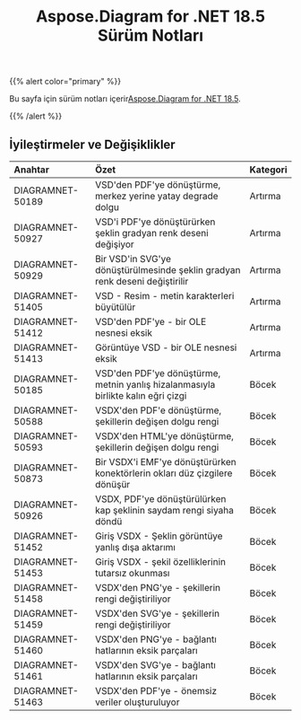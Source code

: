 ﻿---
title: Aspose.Diagram for .NET 18.5 Sürüm Notları
type: docs
weight: 80
url: /tr/net/aspose-diagram-for-net-18-5-release-notes/
---
{{% alert color="primary" %}} 

 Bu sayfa için sürüm notları içerir[Aspose.Diagram for .NET 18.5](https://www.nuget.org/packages/Aspose.Diagram/18.5.0).

{{% /alert %}} 
## **İyileştirmeler ve Değişiklikler**

|**Anahtar**|**Özet**|**Kategori**|
|:- |:- |:- |
|DIAGRAMNET-50189|VSD'den PDF'ye dönüştürme, merkez yerine yatay degrade dolgu|Artırma|
|DIAGRAMNET-50927|VSD'i PDF'ye dönüştürürken şeklin gradyan renk deseni değişiyor|Artırma|
|DIAGRAMNET-50929|Bir VSD'in SVG'ye dönüştürülmesinde şeklin gradyan renk deseni değiştirilir|Artırma|
|DIAGRAMNET-51405|VSD - Resim - metin karakterleri büyütülür|Artırma|
|DIAGRAMNET-51412|VSD'den PDF'ye - bir OLE nesnesi eksik|Artırma|
|DIAGRAMNET-51413|Görüntüye VSD - bir OLE nesnesi eksik|Artırma|
|DIAGRAMNET-50185 |VSD'den PDF'ye dönüştürme, metnin yanlış hizalanmasıyla birlikte kalın eğri çizgi|Böcek|
|DIAGRAMNET-50588|VSDX'den PDF'e dönüştürme, şekillerin değişen dolgu rengi|Böcek|
|DIAGRAMNET-50593|VSDX'den HTML'ye dönüştürme, şekillerin değişen dolgu rengi|Böcek|
|DIAGRAMNET-50873|Bir VSDX'i EMF'ye dönüştürürken konektörlerin okları düz çizgilere dönüşür|Böcek|
|DIAGRAMNET-50926|VSDX, PDF'ye dönüştürülürken kap şeklinin saydam rengi siyaha döndü|Böcek|
|DIAGRAMNET-51452|Giriş VSDX - Şeklin görüntüye yanlış dışa aktarımı|Böcek|
|DIAGRAMNET-51453|Giriş VSDX - şekil özelliklerinin tutarsız okunması|Böcek|
|DIAGRAMNET-51458|VSDX'den PNG'ye - şekillerin rengi değiştiriliyor|Böcek|
|DIAGRAMNET-51459|VSDX'den SVG'ye - şekillerin rengi değiştiriliyor|Böcek|
|DIAGRAMNET-51460|VSDX'den PNG'ye - bağlantı hatlarının eksik parçaları|Böcek|
|DIAGRAMNET-51461|VSDX'den SVG'ye - bağlantı hatlarının eksik parçaları|Böcek|
|DIAGRAMNET-51463|VSDX'den PDF'ye - önemsiz veriler oluşturuluyor|Böcek|

